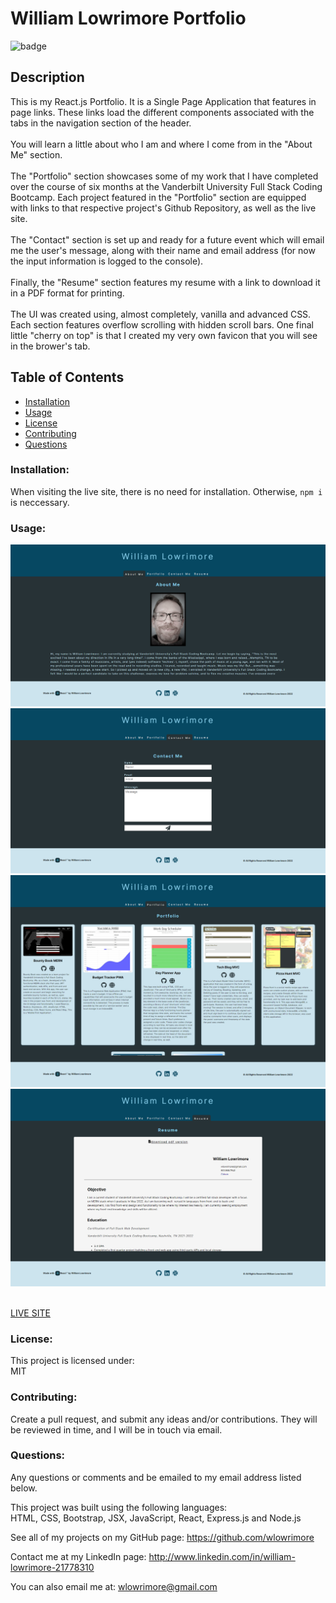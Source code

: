 # William Lowrimore Portfolio

![badge](https://img.shields.io/badge/license-MIT-skyblue)<br />

## Description

This is my React.js Portfolio. It is a Single Page Application that features in page links. These links load the different components associated with the tabs in the navigation section of the header.<br><br> You will learn a little about who I am and where I come from in the "About Me" section.<br><br> The "Portfolio" section showcases some of my work that I have completed over the course of six months at the Vanderbilt University Full Stack Coding Bootcamp. Each project featured in the "Portfolio" section are equipped with links to that respective project's Github Repository, as well as the live site.<br><br> The "Contact" section is set up and ready for a future event which will email me the user's message, along with their name and email address (for now the input information is logged to the console).<br><br> Finally, the "Resume" section features my resume with a link to download it in a PDF format for printing.<br><br> The UI was created using, almost completely, vanilla and advanced CSS. Each section features overflow scrolling with hidden scroll bars. One final little "cherry on top" is that I created my very own favicon that you will see in the brower's tab.

## Table of Contents

- [Installation](#installation)
- [Usage](#usage)
- [License](#license)
- [Contributing](#contributing)
- [Questions](#questions)

### Installation:

When visiting the live site, there is no need for installation. Otherwise, `npm i` is neccessary.

### Usage:

  <img src="src\assets\images\ss-about.jpg" alt="screenshot" />
  <img src="src\assets\images\ss-contact.jpg" alt="screenshot" />
  <img src="src\assets\images\ss-portfolio.jpg" alt="screenshot" />
  <img src="src\assets\images\ss-resume.jpg" alt="screenshot" />
  <br><br>
  
  <a href="https://wlowrimore.github.io/wdl_vandy_bc_react_portfolio_2022/" target="_blank">LIVE SITE</a>

### License:

This project is licensed under:<br />
MIT

### Contributing:

Create a pull request, and submit any ideas and/or contributions. They will be reviewed in time, and I will be in touch via email.

### Questions:

Any questions or comments and be emailed to my email address listed below.<br />

This project was built using the following languages:<br />
HTML, CSS, Bootstrap, JSX, JavaScript, React, Express.js and Node.js

See all of my projects on my GitHub page: https://github.com/wlowrimore

Contact me at my LinkedIn page: http://www.linkedin.com/in/william-lowrimore-21778310

You can also email me at: wlowrimore@gmail.com
